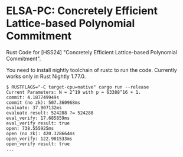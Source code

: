 # ELSA-PC: Concretely Efficient Lattice-based Polynomial Commitment

Rust Code for [HSS24] "Concretely Efficient Lattice-based Polynomial Commitment".

You need to install nightly toolchain of rustc to run the code. Currently works only in Rust Nightly 1.77.0.
```
$ RUSTFLAGS="-C target-cpu=native" cargo run --release
Current Parameters: N = 2^19 with p = 63388^16 + 1.
commit: 4.187749949s
commit (no zk): 507.360968ms
evaluate: 37.907132ms
evaluate result: 524288 ?= 524288
eval_verify: 17.685859ms
eval_verify result: true
open: 738.555925ms
open (no zk): 420.328664ms
open_verify: 122.901533ms
open_verify result: true
...
```
